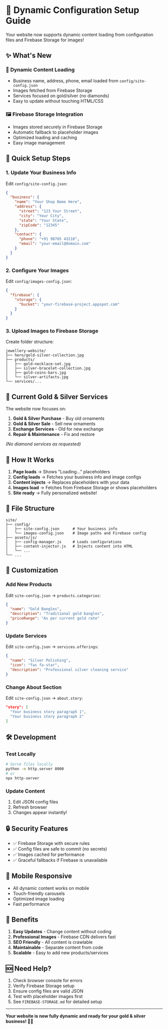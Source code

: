 # 🔧 Dynamic Configuration Setup Guide

Your website now supports dynamic content loading from configuration files and Firebase Storage for images!

## ✨ What's New

### 🎯 **Dynamic Content Loading**
- Business name, address, phone, email loaded from `config/site-config.json`
- Images fetched from Firebase Storage
- Services focused on gold/silver (no diamonds)
- Easy to update without touching HTML/CSS

### 🖼️ **Firebase Storage Integration**
- Images stored securely in Firebase Storage
- Automatic fallback to placeholder images
- Optimized loading and caching
- Easy image management

## 📝 Quick Setup Steps

### 1. **Update Your Business Info**

Edit `config/site-config.json`:

```json
{
  "business": {
    "name": "Your Shop Name Here",
    "address": {
      "street": "123 Your Street",
      "city": "Your City", 
      "state": "Your State",
      "zipCode": "12345"
    },
    "contact": {
      "phone": "+91 98765 43210",
      "email": "your-email@domain.com"
    }
  }
}
```

### 2. **Configure Your Images**

Edit `config/images-config.json`:

```json
{
  "firebase": {
    "storage": {
      "bucket": "your-firebase-project.appspot.com"
    }
  }
}
```

### 3. **Upload Images to Firebase Storage**

Create folder structure:
```
jewellery-website/
├── hero/gold-silver-collection.jpg
├── products/
│   ├── gold-necklace-set.jpg
│   ├── silver-bracelet-collection.jpg
│   ├── gold-coins-bars.jpg
│   └── silver-artifacts.jpg
└── services/...
```

## 🎨 **Current Gold & Silver Services**

The website now focuses on:

1. **Gold & Silver Purchase** - Buy old ornaments
2. **Gold & Silver Sale** - Sell new ornaments  
3. **Exchange Services** - Old for new exchange
4. **Repair & Maintenance** - Fix and restore

*(No diamond services as requested)*

## 🚀 **How It Works**

1. **Page loads** → Shows "Loading..." placeholders
2. **Config loads** → Fetches your business info and image configs
3. **Content injects** → Replaces placeholders with your data
4. **Images load** → Fetches from Firebase Storage or shows placeholders
5. **Site ready** → Fully personalized website!

## 📁 **File Structure**

```
site/
├── config/
│   ├── site-config.json      # Your business info
│   └── images-config.json    # Image paths and Firebase config
├── assets/js/
│   ├── config-manager.js     # Loads configurations
│   ├── content-injector.js   # Injects content into HTML
│   └── ...
└── ...
```

## 🔧 **Customization**

### Add New Products
Edit `site-config.json` → `products.categories`:
```json
{
  "name": "Gold Bangles",
  "description": "Traditional gold bangles",
  "priceRange": "As per current gold rate"
}
```

### Update Services
Edit `site-config.json` → `services.offerings`:
```json
{
  "name": "Silver Polishing",
  "icon": "fas fa-star",
  "description": "Professional silver cleaning service"
}
```

### Change About Section
Edit `site-config.json` → `about.story`:
```json
"story": [
  "Your business story paragraph 1",
  "Your business story paragraph 2"
]
```

## 🛠️ **Development**

### Test Locally
```bash
# Serve files locally
python -m http.server 8000
# or
npx http-server
```

### Update Content
1. Edit JSON config files
2. Refresh browser
3. Changes appear instantly!

## 🔒 **Security Features**

- ✅ Firebase Storage with secure rules
- ✅ Config files are safe to commit (no secrets)
- ✅ Images cached for performance
- ✅ Graceful fallbacks if Firebase is unavailable

## 📱 **Mobile Responsive**

- All dynamic content works on mobile
- Touch-friendly carousels
- Optimized image loading
- Fast performance

## 🎯 **Benefits**

1. **Easy Updates** - Change content without coding
2. **Professional Images** - Firebase CDN delivers fast
3. **SEO Friendly** - All content is crawlable
4. **Maintainable** - Separate content from code
5. **Scalable** - Easy to add new products/services

## 🆘 **Need Help?**

1. Check browser console for errors
2. Verify Firebase Storage setup
3. Ensure config files are valid JSON
4. Test with placeholder images first
5. See `FIREBASE-STORAGE.md` for detailed setup

---

**Your website is now fully dynamic and ready for your gold & silver business! 🥇🥈**
